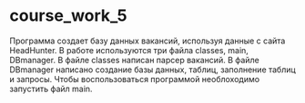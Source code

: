 # course_work_5
Программа создает базу данных вакансий, используя данные с сайта HeadHunter.
В работе используются три файла classes, main, DBmanager. 
В файле classes написан парсер вакансий.
В файле DBmanager написано создание базы данных, таблиц, заполнение таблиц и запросы.
Чтобы воспользоваться программой необлоходимо запустить файл main.
